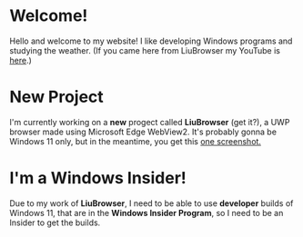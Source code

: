 # Welcome!
Hello and welcome to my website! I like developing Windows programs and studying the weather. (If you came here from LiuBrowser my YouTube is [here](https://youtube.com/LiuWoods).)
# New Project
I'm currently working on a **new** progect called **LiuBrowser** (get it?), a UWP browser made using Microsoft Edge WebView2. It's probably gonna be Windows 11 only, but in the meantime, you get this [one screenshot.](https://github.com/LiuWoodsCode/LiuWoodsCode.github.io/blob/main/liubrowser-scp.png)
# I'm a Windows Insider!
Due to my work of **LiuBrowser**, I need to be able to use **developer** builds of Windows 11, that are in the **Windows Insider Program**, so I need to be an Insider to get the builds.
